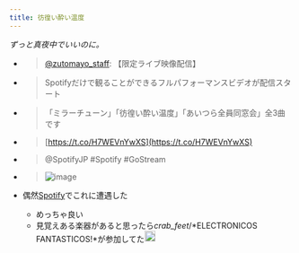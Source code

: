 ```yaml
---
title: 彷徨い酔い温度
---
```


*ずっと真夜中でいいのに。*

* 
   > 
   > [@zutomayo_staff](https://twitter.com/zutomayo_staff/status/1549408874473603073): 【限定ライブ映像配信】

* 
   > 
   > Spotifyだけで観ることができるフルパフォーマンスビデオが配信スタート

* 
   > 
   > 「ミラーチューン」「彷徨い酔い温度」「あいつら全員同窓会」全3曲です

* 
   > 
   > [https://t.co/H7WEVnYwXS](https://t.co/H7WEVnYwXS)

* 
   > 
   > @SpotifyJP #Spotify #GoStream

* 
   > 
   > ![image](https://pbs.twimg.com/media/FYCbJ4eXoAE7b70.jpg)

* 偶然[Spotify](Spotify.md)でこれに遭遇した
  * めっちゃ良い
  * 見覚えある楽器があると思ったら*crab_feet*/*ELECTRONICOS FANTASTICOS!*が参加してた<img src='https://scrapbox.io/api/pages/blu3mo-public/blu3mo/icon' alt='blu3mo.icon' height="19.5"/>
